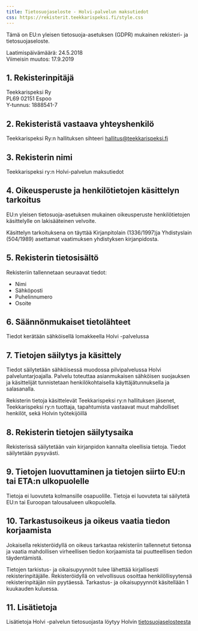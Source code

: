 ```yaml
---
title: Tietosuojaseloste - Holvi-palvelun maksutiedot
css: https://rekisterit.teekkarispeksi.fi/style.css
---
```


Tämä on EU:n yleisen tietosuoja-asetuksen (GDPR) mukainen rekisteri- ja tietosuojaseloste.

Laatimispäivämäärä: 24.5.2018  
Viimeisin muutos: 17.9.2019

## 1. Rekisterinpitäjä

Teekkarispeksi Ry  
PL69 02151 Espoo  
Y-tunnus: 1888541-7  

## 2. Rekisteristä vastaava yhteyshenkilö

Teekkarispeksi Ry:n hallituksen sihteeri
[hallitus@teekkarispeksi.fi](mailto:hallitus@teekkarispeksi.fi)

## 3. Rekisterin nimi

Teekkarispeksi ry:n Holvi-palvelun maksutiedot

## 4. Oikeusperuste ja henkilötietojen käsittelyn tarkoitus

EU:n yleisen tietosuoja-asetuksen mukainen oikeusperuste henkilötietojen käsittelylle on lakisääteinen velvoite.

Käsittelyn tarkoituksena on täyttää Kirjanpitolain (1336/1997)ja Yhdistyslain (504/1989) asettamat vaatimuksen yhdistyksen kirjanpidosta.

## 5. Rekisterin tietosisältö

Rekisteriin tallennetaan seuraavat tiedot:

  * Nimi
  * Sähköposti
  * Puhelinnumero
  * Osoite

## 6. Säännönmukaiset tietolähteet

Tiedot kerätään sähköisellä lomakkeella Holvi -palvelussa

## 7. Tietojen säilytys ja käsittely

Tiedot säilytetään sähköisessä muodossa pilvipalvelussa Holvi palveluntarjoajalla. Palvelu toteuttaa asianmukaisen sähköisen suojauksen ja käsittelijät tunnistetaan henkilökohtaisella käyttäjätunnuksella ja salasanalla.

Rekisterin tietoja käsittelevät Teekkarispeksi ry:n hallituksen jäsenet, Teekkarispeksi ry:n tuottaja, tapahtumista vastaavat muut mahdolliset henkilöt, sekä Holvin työtekijöillä

## 8. Rekisterin tietojen säilytysaika

Rekisterissä säilytetään vain kirjanpidon kannalta oleellisia tietoja. Tiedot säilytetään pysyvästi.

## 9. Tietojen luovuttaminen ja tietojen siirto EU:n tai ETA:n ulkopuolelle

Tietoja ei luovuteta kolmansille osapuolille. Tietoja ei luovuteta tai säilytetä EU:n tai Euroopan talousalueen ulkopuolella.

## 10. Tarkastusoikeus ja oikeus vaatia tiedon korjaamista

Jokaisella rekisteröidyllä on oikeus tarkastaa rekisteriin tallennetut tietonsa ja vaatia mahdollisen virheellisen tiedon korjaamista tai puutteellisen tiedon täydentämistä. 

Tietojen tarkistus- ja oikaisupyynnöt tulee lähettää kirjallisesti rekisterinpitäjälle. Rekisteröidyllä on velvollisuus osoittaa henkilöllisyytensä rekisterinpitäjän niin pyytäessä. Tarkastus- ja oikaisupyynnöt käsitellään 1 kuukauden kuluessa.

## 11. Lisätietoja

Lisätietoja Holvi -palvelun tietosuojasta löytyy Holvin [tietosuojaselosteesta](https://support.holvi.com/hc/fi/articles/202260402-Tietosuojaseloste)

